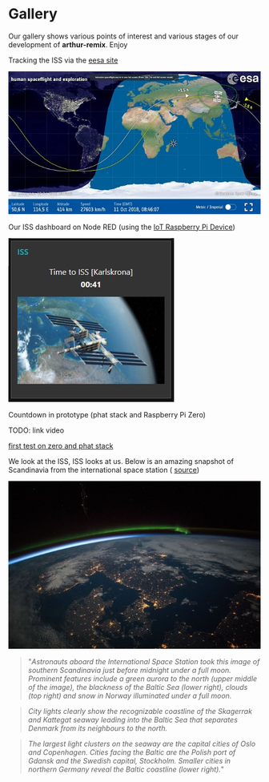 # Gallery

Our gallery shows various points of interest and various stages of our development of **arthur-remix**. Enjoy

Tracking the ISS via the [eesa site](https://spotthestation.nasa.gov/tracking_map.cfm)

![iss on esa](img/iss-esa.jpg)

Our ISS dashboard on Node RED (using the [IoT Raspberry Pi Device](https://raspberry-valley.azurewebsites.net/IoT-Raspberry-Pi-Device/))

![nodered ISS](img/iss-nodered.jpg)

Countdown in prototype (phat stack and Raspberry Pi Zero)

TODO: link video

[first test on zero and phat stack](img/issv01.gif)

We look at the ISS, ISS looks at us. Below is an amazing snapshot of Scandinavia from the international space station ( [source](https://www.pocket-lint.com/cameras/news/144794-amazing-images-from-the-international-space-station))

![scandinavia from iss](img/iss-scandinavia.jpg)

> "*Astronauts aboard the International Space Station took this image of southern Scandinavia just before midnight under a full moon. Prominent features include a green aurora to the north (upper middle of the image), the blackness of the Baltic Sea (lower right), clouds (top right) and snow in Norway illuminated under a full moon.*

> *City lights clearly show the recognizable coastline of the Skagerrak and Kattegat seaway leading into the Baltic Sea that separates Denmark from its neighbours to the north.*

> *The largest light clusters on the seaway are the capital cities of Oslo and Copenhagen. Cities facing the Baltic are the Polish port of Gdansk and the Swedish capital, Stockholm. Smaller cities in northern Germany reveal the Baltic coastline (lower right).*"
